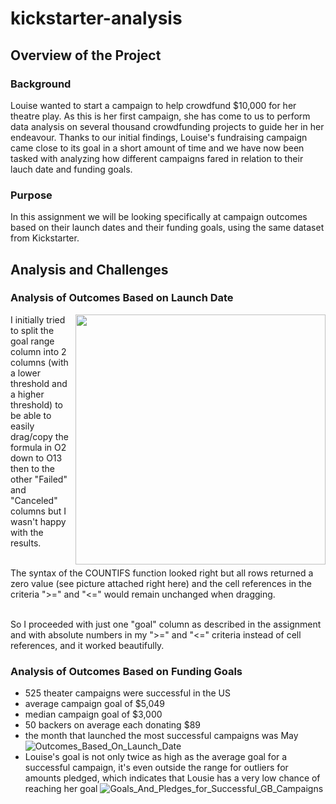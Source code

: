 # kickstarter-analysis

## Overview of the Project

### Background
Louise wanted to start a campaign to help crowdfund $10,000 for her theatre play. As this is her first campaign, she has come to us to perform data analysis on several thousand crowdfunding projects to guide her in her endeavour. Thanks to our initial findings, Louise's fundraising campaign came close to its goal in a short amount of time and we have now been tasked with analyzing how different campaigns fared in relation to their lauch date and funding goals.

### Purpose
In this assignment we will be looking specifically at campaign outcomes based on their launch dates and their funding goals, using the same dataset from Kickstarter.

## Analysis and Challenges

### Analysis of Outcomes Based on Launch Date
<img align="right" src="https://github.com/jdutronc/kickstarter-analysis/blob/main/Resources/2_Goal_Columns.png" width="400">
I initially tried to split the goal range column into 2 columns (with a lower threshold and a higher threshold) to be able to easily drag/copy the formula in O2 down to O13 then to the other "Failed" and "Canceled" columns but I wasn't happy with the results.

<br/> The syntax of the COUNTIFS function looked right but all rows returned a zero value (see picture attached right here) and the cell references in the criteria ">=" and "<=" would remain unchanged when dragging.

<br/> So I proceeded with just one "goal" column as described in the assignment and with absolute numbers in my ">=" and "<=" criteria instead of cell references, and it worked beautifully.

### Analysis of Outcomes Based on Funding Goals




- 525 theater campaigns were successful in the US
- average campaign goal of $5,049
- median campaign goal of $3,000
- 50 backers on average each donating $89
- the month that launched the most successful campaigns was May
![Outcomes_Based_On_Launch_Date](C:/Desktop/BootCamp/Module_1/Crowdfunding_Analysis/Outcomes_Based_On_Launch_Date.png)
- Louise's goal is not only twice as high as the average goal for a successful campaign, it's even outside the range for outliers for amounts pledged, which indicates that Lousie has a very low chance of reaching her goal
![Goals_And_Pledges_for_Successful_GB_Campaigns](C:/Desktop/BootCamp/Module_1/Crowdfunding_Analysis/Goals_And_Pledges_for_Successful_GB_Campaigns.png)

